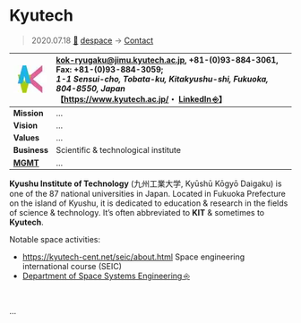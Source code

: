 # Kyutech
> 2020.07.18 [🚀](../../../index/index.md) [despace](../index.md) → [Contact](../contact.md)

|[![](../f/contact/k/kyutech_logo1_thumb.webp)](../f/contact/k/kyutech_logo1.webp)|<kok-ryugaku@jimu.kyutech.ac.jp>, +81-(0)93-884-3061, Fax: +81-(0)93-884-3059;<br> *1-1 Sensui-cho, Tobata-ku, Kitakyushu-shi, Fukuoka, 804-8550, Japan*<br> 【<https://www.kyutech.ac.jp/>・ [LinkedIn ⎆](https://www.linkedin.com/company/kyutech-institute-of-technology/)】|
|:-|:-|
|**Mission**|…|
|**Vision**|…|
|**Values**|…|
|**Business**|Scientific & technological institute|
|**[MGMT](../mgmt.md)**|…|

**Kyushu Institute of Technology** (九州工業大学, Kyūshū Kōgyō Daigaku) is one of the 87 national universities in Japan. Located in Fukuoka Prefecture on the island of Kyushu, it is dedicated to education & research in the fields of science & technology. It’s often abbreviated to **KIT** & sometimes to **Kyutech**.

Notable space activities:

   - <https://kyutech-cent.net/seic/about.html> Space engineering international course (SEIC)
   - [Department of Space Systems Engineering ⎆](https://www.kyutech.ac.jp/english/academics/e/k03.html)

<p style="page-break-after:always"> </p>

…

